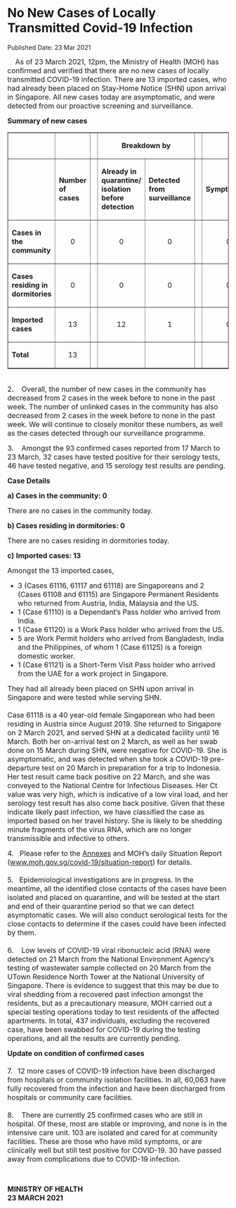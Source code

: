 <html>
    <meta http-equiv="Content-Type" content="text/html; charset=utf-8"/>
    <meta charset="utf-8"/>
    <title>No New Cases of Locally Transmitted Covid-19 Infection</title>
    <body><h1>No New Cases of Locally Transmitted Covid-19 Infection</h1>
    <p>Published Date: 23 Mar 2021</p> <p><span style="font-size: 16px;">&nbsp; &nbsp; As of 23 March 2021, 12pm, the Ministry of Health (MOH) has confirmed and verified that there are no new cases of locally transmitted COVID-19 infection. There are 13 imported cases, who had already been placed on Stay-Home Notice (SHN) upon arrival in Singapore. All new cases today are asymptomatic, and were detected from our proactive screening and surveillance.&nbsp;</span></p> <p><span style="font-size: 16px;"><strong>Summary of new cases</strong></span></p> <table border="1" cellspacing="0" cellpadding="0" width="605"> <tbody><tr> <td width="129"> <p align="right"><span style="font-size: 16px;"><br></span></p> </td> <td width="60"> <p><span style="font-size: 16px;"><br></span></p> </td> <td width="16" valign="top"> <p><span style="font-size: 16px;"><br></span></p> </td> <td width="192" colspan="2"> <p align="center"><span style="font-size: 16px;"><strong>Breakdown by</strong></span></p> </td> <td width="16" valign="top"> <p><span style="font-size: 16px;"><br></span></p> </td> <td width="192" colspan="2"> <p align="center"><span style="font-size: 16px;"><strong>Breakdown by</strong></span></p> </td> </tr> <tr> <td width="129"> <p align="right"><span style="font-size: 16px;"><br></span></p> </td> <td width="60"> <p><span style="font-size: 16px;"><strong>Number of cases</strong></span></p> </td> <td width="16" valign="top"> <p><span style="font-size: 16px;"><br></span></p> </td> <td width="96"> <p><span style="font-size: 16px;"><strong>Already in quarantine/ isolation before detection</strong></span></p> </td> <td width="96"> <p><span style="font-size: 16px;"><strong>Detected from surveillance</strong></span></p> </td> <td width="16" valign="top"> <p><span style="font-size: 16px;"><br></span></p> </td> <td width="96"> <p><span style="font-size: 16px;"><strong>Symptomatic</strong></span></p> </td> <td width="96"> <p><span style="font-size: 16px;"><strong>Asymptomatic</strong></span></p> </td> </tr> <tr> <td width="129"> <p><span style="font-size: 16px;"><strong>Cases in the community</strong></span></p> </td> <td width="60"> <p align="center"><span style="font-size: 16px;">0</span></p> </td> <td width="16" valign="top"> <p align="center"><span style="font-size: 16px;"><br></span></p> </td> <td width="96"> <p align="center"><span style="font-size: 16px;">0</span></p> </td> <td width="96"> <p align="center"><span style="font-size: 16px;">0</span></p> </td> <td width="16" valign="top"> <p align="center"><span style="font-size: 16px;"><br></span></p> </td> <td width="96"> <p align="center"><span style="font-size: 16px;">0</span></p> </td> <td width="96"> <p align="center"><span style="font-size: 16px;">0</span></p> </td> </tr> <tr> <td width="129"> <p><span style="font-size: 16px;"><strong>Cases residing in dormitories</strong></span></p> </td> <td width="60"> <p align="center"><span style="font-size: 16px;">0</span></p> </td> <td width="16" valign="top"> <p align="center"><span style="font-size: 16px;"><br></span></p> </td> <td width="96"> <p align="center"><span style="font-size: 16px;">0</span></p> </td> <td width="96"> <p align="center"><span style="font-size: 16px;">0</span></p> </td> <td width="16" valign="top"> <p align="center"><span style="font-size: 16px;"><br></span></p> </td> <td width="96"> <p align="center"><span style="font-size: 16px;">0</span></p> </td> <td width="96"> <p align="center"><span style="font-size: 16px;">0</span></p> </td> </tr> <tr> <td width="129"> <p><span style="font-size: 16px;"><strong>Imported cases</strong></span></p> </td> <td width="60"> <p align="center"><span style="font-size: 16px;">13</span></p> </td> <td width="16" valign="top"> <p align="center"><span style="font-size: 16px;"><br></span></p> </td> <td width="96"> <p align="center"><span style="font-size: 16px;">12</span></p> </td> <td width="96"> <p align="center"><span style="font-size: 16px;">1</span></p> </td> <td width="16" valign="top"> <p align="center"><span style="font-size: 16px;"><br></span></p> </td> <td width="96"> <p align="center"><span style="font-size: 16px;">0</span></p> </td> <td width="96"> <p align="center"><span style="font-size: 16px;">13</span></p> </td> </tr> <tr> <td width="129"> <p><span style="font-size: 16px;"><strong>Total</strong></span></p> </td> <td width="60"> <p align="center"><span style="font-size: 16px;">13</span></p> </td> <td width="16" valign="top"> <p align="center"><span style="font-size: 16px;"><br></span></p> </td> <td width="96"> <p align="center"><span style="font-size: 16px;"><br></span></p> </td> <td width="96"> <p align="center"><span style="font-size: 16px;"><br></span></p> </td> <td width="16" valign="top"> <p align="center"><span style="font-size: 16px;"><br></span></p> </td> <td width="96"> <p align="center"><span style="font-size: 16px;"><br></span></p> </td> <td width="96"> <p align="center"><span style="font-size: 16px;"><br></span></p> </td> </tr> </tbody></table> <p><span style="font-size: 16px;"><br>2.&nbsp; &nbsp; Overall, the number of new cases in the community has decreased from 2 cases in the week before to none in the past week. The number of unlinked cases in the community has also decreased from 2 cases in the week before to none in the past week.&nbsp;We will continue to closely monitor these numbers, as well as the cases detected through our surveillance programme.</span></p><p><p><span style="font-size: 16px;">3.&nbsp; &nbsp; Amongst the 93 confirmed cases reported from 17 March to 23 March, 32 cases have tested positive for their serology tests, 46 have tested negative, and 15 serology test results are pending.</span></p></p><p><p><span style="font-size: 16px;"><strong>Case Details</strong></span></p><p><span style="font-size: 16px;"><strong>a) Cases in the community: 0</strong></span></p><p><span style="font-size: 16px;">There are no cases in the community today.</span></p><p><span style="font-size: 16px;"><strong>b)&nbsp;Cases residing in dormitories: 0</strong></span></p><p><span style="font-size: 16px;">There are no cases residing in dormitories today.</span></p><p><span style="font-size: 16px;"><strong>c)</strong>&nbsp;<strong>Imported cases: 13</strong></span></p><p><span style="font-size: 16px;">Amongst the 13 imported cases,</span></p></p><ul><li><span style="font-size: 16px;">3 (Cases 61116, 61117 and 61118) are Singaporeans and 2 (Cases 61108 and 61115) are Singapore Permanent Residents who returned from Austria, India, Malaysia and the US.</span></li><li><span style="font-size: 16px;">1 (Case 61110) is a Dependant’s Pass holder who arrived from India. <br></span></li><li><span style="font-size: 16px;">1 (Case 61120) is a Work Pass holder who arrived from the US.</span></li><li><span style="font-size: 16px;">5 are Work Permit holders who arrived from Bangladesh, India and the Philippines, of whom 1 (Case 61125) is a foreign domestic worker.</span></li><li><span style="font-size: 16px;">1 (Case 61121) is a Short-Term Visit Pass holder who arrived from the UAE for a work project in Singapore.</span></li></ul><p><p><span style="font-size: 16px;">They had all already been placed on SHN upon arrival in Singapore and were tested while serving SHN. <br><br>Case 61118 is a 40 year-old female Singaporean who had been residing in Austria since August 2019. She returned to Singapore on 2 March 2021, and served SHN at a dedicated facility until 16 March. Both her on-arrival test on 2 March, as well as her swab done on 15 March during SHN, were negative for COVID-19. She is asymptomatic, and was detected when she took a COVID-19 pre-departure test on 20 March in preparation for a trip to Indonesia. Her test result came back positive on 22 March, and she was conveyed to the National Centre for Infectious Diseases. Her Ct value was very high, which is indicative of a low viral load, and her serology test result has also come back positive. Given that these indicate likely past infection, we have classified the case as imported based on her travel history. She is likely to be shedding minute fragments of the virus RNA, which are no longer transmissible and infective to others.</span></p><p><span style="font-size: 16px;">4.&nbsp; &nbsp;Please refer to the <a href="/docs/librariesprovider5/pressroom/press-releases/annexes-(1).pdf?sfvrsn=2c8fbacb_0" title="Annexes">Annexes</a>&nbsp;and MOH’s daily Situation Report (<a href="http://www.moh.gov.sg/covid-19/situation-report">www.moh.gov.sg/covid-19/situation-report</a>) for details. <br><br>5.&nbsp; &nbsp;Epidemiological investigations are in progress. In the meantime, all the identified close contacts of the cases have been isolated and placed on quarantine, and will be tested at the start and end of their quarantine period so that we can detect asymptomatic cases. We will also conduct serological tests for the close contacts to determine if the cases could have been infected by them. <br><br>6.&nbsp; &nbsp; Low levels of COVID-19 viral ribonucleic acid (RNA) were detected on 21 March from the National Environment Agency’s testing of wastewater sample collected on 20 March from the UTown Residence North Tower at the National University of Singapore. There is evidence to suggest that this may be due to viral shedding from a recovered past infection amongst the residents, but as a precautionary measure, MOH carried out a special testing operations today to test residents of the affected apartments. In total, 437 individuals, excluding the recovered case, have been swabbed for COVID-19 during the testing operations, and all the results are currently pending.</span></p></p><p><p><span style="font-size: 16px;"><strong>Update on condition of confirmed cases&nbsp;<br><br></strong>7.&nbsp;<strong> &nbsp;</strong>12 more cases of COVID-19 infection have been discharged from hospitals or community isolation facilities. In all, 60,063 have fully recovered from the infection and have been discharged from hospitals or community care facilities. <br><br>8.&nbsp; &nbsp; There are currently 25 confirmed cases who are still in hospital. Of these, most are stable or improving, and none is in the intensive care unit. 103 are isolated and cared for at community facilities. These are those who have mild symptoms, or are clinically well but still test positive for COVID-19. 30 have passed away from complications due to COVID-19 infection.</span></p></p> <p><span style="font-size: 16px;"><br></span></p> <div> <p><span style="font-size: 16px;"><strong>MINISTRY OF HEALTH<br></strong><strong>23 MARCH 2021</strong></span></p> <p><span style="font-size: 16px;"><strong>&nbsp;</strong></span></p> </div></body>
</html>